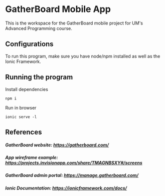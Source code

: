 # GatherBoard Mobile App

This is the workspace for the GatherBoard mobile project for UM's Advanced Programming course. 

## Configurations
To run this program, make sure you have node/npm installed as well as the Ionic Framework.

## Running the program
Install dependencies

`npm i` 

Run in browser

`ionic serve -l`

## References
##### GatherBoard website: https://gatherboard.com/
##### App wireframe example: https://projects.invisionapp.com/share/TMAGNBSXY#/screens
##### GatherBoard admin portal: https://manage.gatherboard.com/
##### Ionic Documentation: https://ionicframework.com/docs/
